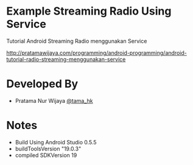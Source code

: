 Example Streaming Radio Using Service
==============

Tutorial Android Streaming Radio menggunakan Service

http://pratamawijaya.com/programming/android-programming/android-tutorial-radio-streaming-menggunakan-service

Developed By
============

- Pratama Nur Wijaya [@tama_hk](twitter.com/tama_hk)

Notes
=====
- Build Using Android Studio 0.5.5
- buildToolsVersion "19.0.3"
- compiled SDKVersion 19